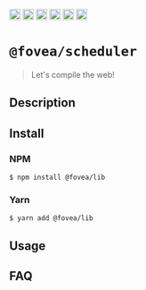 <a href="https://npmcharts.com/compare/@fovea/lib?minimal=true"><img alt="Downloads per month" src="https://img.shields.io/npm/dm/%40fovea%2Flib.svg" height="20"></img></a>
<a href="https://david-dm.org/fovea/lib"><img alt="Dependencies" src="https://img.shields.io/david/fovea/lib.svg" height="20"></img></a>
<a href="https://www.npmjs.com/package/@fovea/lib"><img alt="NPM Version" src="https://badge.fury.io/js/%40fovea%2Flib.svg" height="20"></img></a>
<a href="https://github.com/fovea-org/fovea/graphs/contributors"><img alt="Contributors" src="https://img.shields.io/github/contributors/fovea-org%2Ffovea.svg" height="20"></img></a>
<a href="https://opensource.org/licenses/MIT"><img alt="MIT License" src="https://img.shields.io/badge/License-MIT-yellow.svg" height="20"></img></a>
<a href="https://www.patreon.com/bePatron?u=11315442"><img alt="Support on Patreon" src="https://c5.patreon.com/external/logo/become_a_patron_button@2x.png" height="20"></img></a>

# `@fovea/scheduler`

> Let's compile the web!

## Description

<!-- Write description here -->

## Install

### NPM

```
$ npm install @fovea/lib
```

### Yarn

```
$ yarn add @fovea/lib
```

## Usage

<!-- Write usage description here -->

## FAQ

<!-- Write your FAQ here -->
